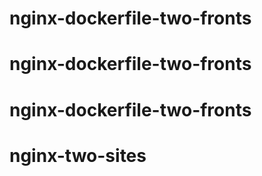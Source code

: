 # nginx-dockerfile-two-fronts
# nginx-dockerfile-two-fronts
# nginx-dockerfile-two-fronts
# nginx-two-sites
